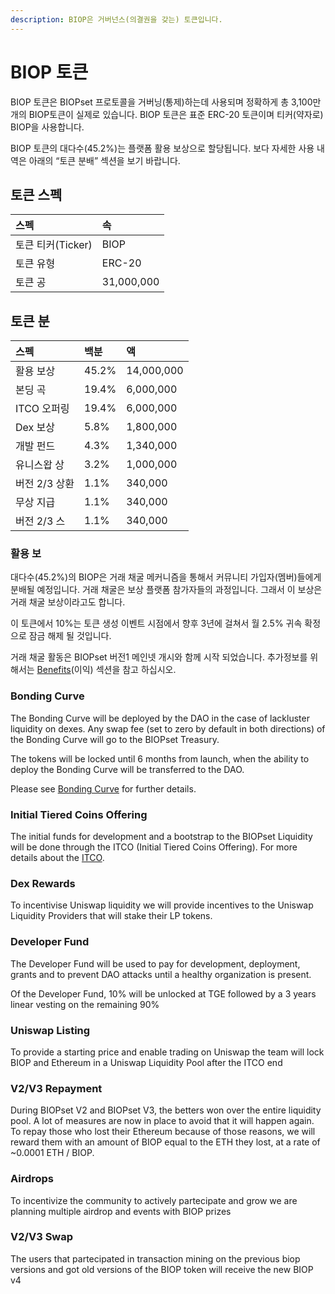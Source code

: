 ```yaml
---
description: BIOP은 거버넌스(의결권을 갖는) 토큰입니다.
---
```


# BIOP 토큰

BIOP 토큰은 BIOPset 프로토콜을 거버닝\(통제\)하는데 사용되며 정확하게 총 3,100만개의 BIOP토큰이 실제로 있습니다. BIOP 토큰은 표준 ERC-20 토큰이며 티커\(약자로\) BIOP을 사용합니다.

BIOP 토큰의 대다수\(45.2%\)는 플랫폼 활용 보상으로 할당됩니다. 보다 자세한 사용 내역은 아래의 “토큰 분배” 섹션을 보기 바랍니다.

## 토큰 스펙

| 스펙 | 속 |
| :--- | :--- |
| 토큰 티커\(Ticker\) | BIOP |
| 토큰 유형 | ERC-20 |
| 토큰 공 | 31,000,000 |

## 토큰 분

| 스펙 | 백분 | 액 |
| :--- | :--- | :--- |
| 활용 보상 | 45.2% | 14,000,000 |
| 본딩 곡 | 19.4% |   6,000,000 |
| ITCO 오퍼링 | 19.4% |   6,000,000 |
| Dex 보상 |    5.8% |   1,800,000 |
| 개발 펀드 |    4.3% |   1,340,000 |
| 유니스왑 상 |    3.2% |   1,000,000 |
| 버전 2/3 상환 |    1.1% |      340,000 |
| 무상 지급 |    1.1% |      340,000 |
| 버전 2/3 스 |    1.1% |      340,000 |

### 활용 보

대다수\(45.2%\)의 BIOP은 거래 채굴 메커니즘을 통해서 커뮤니티 가입자\(멤버\)들에게 분배될 예정입니다. 거래 채굴은 보상 플랫폼 참가자들의 과정입니다. 그래서 이 보상은 거래 채굴 보상이라고도 합니다.

이 토큰에서 10%는 토큰 생성 이벤트 시점에서 향후 3년에 걸쳐서 월 2.5% 귀속 확정으로 잠금 해제 될 것입니다.

거래 채굴 활동은 BIOPset 버전1 메인넷 개시와 함께 시작 되었습니다. 추가정보를 위해서는 [Benefits](https://munair.gitbook.io/biopset/theory/overview/benefits)\(이익\) 섹션을 참고 하십시오.

### Bonding Curve

The Bonding Curve will be deployed by the DAO in the case of lackluster liquidity on dexes. Any swap fee \(set to zero by default in both directions\) of the Bonding Curve will go to the BIOPset Treasury.

The tokens will be locked until 6 months from launch, when the ability to deploy the Bonding Curve will be transferred to the DAO.

Please see [Bonding Curve](https://docs.biopset.com/references/tokens/boding-curve) for further details.

### Initial Tiered Coins Offering

The initial funds for development and a bootstrap to the BIOPset Liquidity will be done through the ITCO \(Initial Tiered Coins Offering\). For more details about the [ITCO](https://docs.biopset.com/references/tokens/itco).

### Dex Rewards

To incentivise Uniswap liquidity we will provide incentives to the Uniswap Liquidity Providers that will stake their LP tokens.

### Developer Fund

The Developer Fund will be used to pay for development, deployment, grants and to prevent DAO attacks until a healthy organization is present.

Of the Developer Fund, 10% will be unlocked at TGE followed by a 3 years linear vesting on the remaining 90%

### Uniswap Listing

To provide a starting price and enable trading on Uniswap the team will lock BIOP and Ethereum in a Uniswap Liquidity Pool after the ITCO end

### V2/V3 Repayment

During BIOPset V2 and BIOPset V3, the betters won over the entire liquidity pool. A lot of measures are now in place to avoid that it will happen again. To repay those who lost their Ethereum because of those reasons, we will reward them with an amount of BIOP equal to the ETH they lost, at a rate of ~0.0001 ETH / BIOP.

### Airdrops

To incentivize the community to actively partecipate and grow we are planning multiple airdrop and events with BIOP prizes

### V2/V3 Swap

The users that partecipated in transaction mining on the previous biop versions and got old versions of the BIOP token will receive the new BIOP v4

